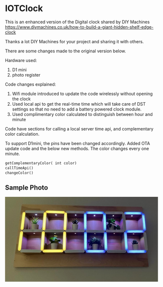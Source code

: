 # IOTClock


This is an enhanced version of the Digital clock shared by DIY Machines
https://www.diymachines.co.uk/how-to-build-a-giant-hidden-shelf-edge-clock

Thanks a lot DIY Machines for your project and sharing it with others.

There are some changes made to the original version below. 

Hardware used: 
1. D1 mini
2. photo register

Code changes explained: 

1. Wifi module introduced to update the code wirelessly without opening the clock
2. Used local api to get the real-time time which will take care of DST settings so that no need to add a battery powered clock module.
3. Used complimentary color calculated to distinguish between hour and minute 


Code have sections for calling a local server time api, and complementary color calculation.

To support D1mini, the pins have been changed accordingly.
Added OTA update code and the below new methods. The color changes every one minute. 

    getComplementaryColor( int color)
    callTimeApi()
    changeColor()


## Sample Photo
![alt text](https://github.com/leninmohanty/IOTClock/blob/main/photo.jpeg?raw=true)
